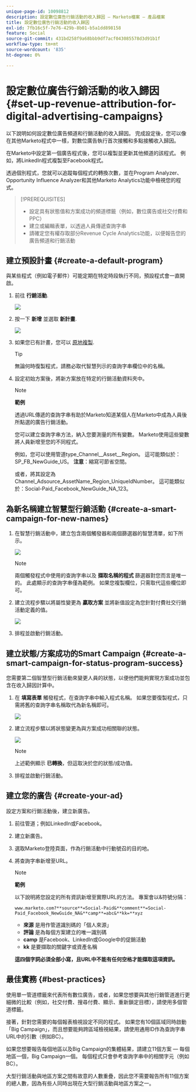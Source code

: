 ```yaml
---
unique-page-id: 10098812
description: 設定數位廣告行銷活動的收入歸因 — Marketo檔案 — 產品檔案
title: 設定數位廣告行銷活動的收入歸因
exl-id: 7fb16c5f-7e76-429b-8b01-b5a1dd898158
feature: Social
source-git-commit: 431bd258f9a68bbb9df7acf043085578d3d91b1f
workflow-type: tm+mt
source-wordcount: '835'
ht-degree: 0%

---
```


# 設定數位廣告行銷活動的收入歸因 {#set-up-revenue-attribution-for-digital-advertising-campaigns}

以下說明如何設定數位廣告頻道和行銷活動的收入歸因。 完成設定後，您可以像在其他Marketo程式中一樣，對數位廣告執行首次接觸和多點接觸收入歸因。

在Marketo中設定第一個廣告程式後，您可以複製並更新其他頻道的該程式。 例如，將LinkedIn程式複製至Facebook程式。

透過個別程式，您就可以追蹤每個程式的轉換次數，並在Program Analyzer、Opportunity Influence Analyzer和其他Marketo Analytics功能中檢視您的程式。

>[!PREREQUISITES]
>
>* 設定具有狀態值和方案成功的頻道標籤（例如，數位廣告或社交付費和PPC）
>* 建立或編輯表單，以透過人員傳遞查詢字串
>* 請確定您有權存取部分Revenue Cycle Analytics功能，以便報告您的廣告頻道和行銷活動

## 建立預設計畫 {#create-a-default-program}

與某些程式（例如電子郵件）可能定期在特定時段執行不同，預設程式會一直開啟。

1. 前往 **行銷活動**.

   ![](assets/login-marketing-activities-5.png)

1. 按一下 **新增** 並選取 **新計畫**.

   ![](assets/image2016-3-14-15-52-0.png)

1. 如果您已有計畫，您可以 [原地複製](/help/marketo/product-docs/core-marketo-concepts/programs/working-with-programs/clone-a-program.md).

   >[!TIP]
   >
   >無論何時復製程式，請務必取代智慧列示的查詢字串欄位中的名稱。

1. 設定初始方案後，將新方案放在特定的行銷活動資料夾中。

   >[!NOTE]
   >
   >**範例**
   >
   >透過URL傳遞的查詢字串有助於Marketo知道某個人在Marketo中成為人員後所點選的廣告行銷活動。
   >
   >您可以建立查詢字串方法，納入您要測量的所有變數。 Marketo使用這些變數將人員新增至您的不同程式。
   >
   >例如，您可以使用管道type_Channel__Asset__Region。 這可能類似於：SP_FB_NewGuide_US。 **注意**：縮寫可節省空間。
   >
   >或者，將其設定為Channel_Adsource_AssetName_Region_UniqueIdNumber。 這可能類似於：Social-Paid_Facebook_NewGuide_NA_123。

## 為新名稱建立智慧型行銷活動 {#create-a-smart-campaign-for-new-names}

1. 在智慧行銷活動中，建立包含兩個觸發器和兩個篩選器的智慧清單，如下所示。

   ![](assets/image2016-3-23-13-3a59-3a24.png)

   >[!NOTE]
   >
   >兩個觸發程式中使用的查詢字串以及 **擷取名稱的程式** 篩選器對您而言是唯一的。 此處顯示的查詢字串僅為範例。 如果您複製欄位，只需取代這些欄位即可。

1. 建立流程步驟以將屬性變更為 **贏取方案** 並將新值設定為您針對付費社交行銷活動定義的值。

   ![](assets/image2016-3-14-14-3a58-3a6.png)

1. 排程並啟動行銷活動。

## 建立狀態/方案成功的Smart Campaign {#create-a-smart-campaign-for-status-program-success}

您需要第二個智慧型行銷活動來變更人員的狀態，以便他們能夠實現方案成功並包含在收入歸因計算中。

1. 在 **填寫表單** 觸發程式，在查詢字串中輸入程式名稱。 如果您要復製程式，只需將舊的查詢字串名稱取代為新名稱即可。

   ![](assets/image2016-3-23-14-3a7-3a20.png)

1. 建立流程步驟以將狀態變更為與方案成功相關聯的狀態。

   ![](assets/image2016-3-14-15-3a9-3a29.png)

   >[!NOTE]
   >
   >上述範例顯示 **已轉換**，但這取決於您的狀態/成功值。

1. 排程並啟動行銷活動。

## 建立您的廣告 {#create-your-ad}

設定方案和行銷活動後，建立新廣告。

1. 前往管道；例如LinkedIn或Facebook。
1. 建立新廣告。
1. 選取Marketo登陸頁面，作為行銷活動中行動號召的目的地。
1. 將查詢字串新增至URL。

   >[!NOTE]
   >
   >**範例**
   >
   >以下說明將您設定的所有資訊新增至實際URL的方法。 專案會以&amp;符號分隔：
   >
   >`www.marketo.com?**source**=Social-Paid&**comment**=Social-Paid_Facebook_NewGuide_NA&**camp**=abc&**kk=**xyz`
   >
   >* **來源** 是用作管道識別碼的「個人來源」
   >* **評論** 是為每個方案建立的唯一識別碼
   >* **camp** 是Facebook、LinkedIn或Google中的促銷活動
   >* **kk** 是要擷取的關鍵字或資產名稱
   >
   >**這四個字詞必須全部小寫，且URL中不能有任何空格才能擷取這項資訊。**

## 最佳實務 {#best-practices}

使用單一管道標籤來代表所有數位廣告，或者，如果您想要與其他行銷管道進行更細微的比較（例如，社交付費、搜尋付費、顯示、重新鎖定目標），請使用多個管道標籤。

接著，針對您需要的每個報表檢視設定不同的程式。 如果您有10個區域同時啟動「Big Campaign」，而且想要能夠跨區域檢視結果，請使用通用ID作為查詢字串URL中的引數（例如BC）。

如果您想要報告每個地區以及Big Campaign的集體結果，請建立11個方案 — 每個地區一個，Big Campaign一個。 每個程式只會參考查詢字串中的相關字元（例如BC）。

大型行銷活動與地區方案之間有故意的人數重疊，因此您不需要報告所有11個方案的總人數，因為有些人同時出現在大型行銷活動與地區方案之一。
